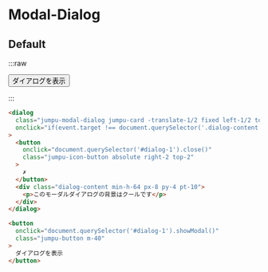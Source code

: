 # Modal-Dialog

## Default

:::raw

<dialog id="dialog-1" class="jumpu-modal-dialog jumpu-card fixed top-1/2 left-1/2 -translate-1/2 " onclick="if(event.target !== document.querySelector('.dialog-content')){event.target.close()}">
  <button onclick="document.querySelector('#dialog-1').close()" class="jumpu-icon-button absolute top-2 right-2">✗</button>
  <div class="pt-10 min-h-64 px-8 py-4 dialog-content">
    <h2 class="mb-4 font-bold text-lg">モーダル・ダイアログ</h2>
    <p class="my-4">3年ほど前（2022年）になりますが、<a class="underline" href="https://github.com/tuqulore/jumpu-ui/issues/182">Modal Dialogコンポーネントの実装</a>で議論した結果、jumpu UI のコンポーネントとしては実装しないことになりました。ただ、Headless UI 等のフレームワークに依存するまでもなく、ツクロアのボイラープレートでもJSXが利用可能になることなど、当時と状況が変わってきているため、このコンポーネントは試験的に Jumpu UI として実装を試みています。</p>
    <p>このモーダルダイアログの背景はクールです。（<a class="underline" href="https://developer.mozilla.org/ja/docs/Web/HTML/Reference/Elements/dialog">MDNのサイト参照</a>）</p>
  </div>
</dialog>

<button onclick="document.querySelector('#dialog-1').showModal()" class="jumpu-button m-40">ダイアログを表示</button>

:::

```html
<dialog
  class="jumpu-modal-dialog jumpu-card -translate-1/2 fixed left-1/2 top-1/2"
  onclick="if(event.target !== document.querySelector('.dialog-content')){event.target.close()}"
>
  <button
    onclick="document.querySelector('#dialog-1').close()"
    class="jumpu-icon-button absolute right-2 top-2"
  >
    ✗
  </button>
  <div class="dialog-content min-h-64 px-8 py-4 pt-10">
    <p>このモーダルダイアログの背景はクールです</p>
  </div>
</dialog>

<button
  onclick="document.querySelector('#dialog-1').showModal()"
  class="jumpu-button m-40"
>
  ダイアログを表示
</button>
```
